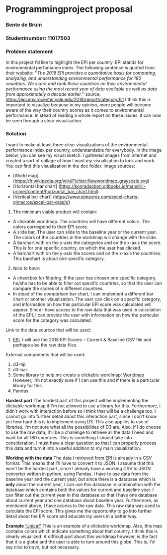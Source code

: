 # Programmingproject proposal
### Bente de Bruin
### Studentnumber: 11017503

### Problem statement
In this project I'd like to highlight the EPI per country. EPI stands for environmental perfomance index. The following sentence is quoted from their website: *''The 2018 EPI provides a quantitative basis for comparing, analyzing, and understanding environmental performance for 180 countries. We score and rank these countries on their environmental performance using the most recent year of data available as well as data from approximately a decade earlier.''* source: https://epi.envirocenter.yale.edu/2018/report/category/hlt I think this is important to visualize because in my opinion, more people will become aware of the way their country scores as it comes to environmental performance. In stead of reading a whole report on these issues, it can now be seen through a clear visualization. 


### Solution
I want to make at least three clear visualizations of the environmental performance index per country, understandable for everybody. In the image below, you can see my visual sketch. I gathered images from internet and created a sort of collage of how I want my visualization to look and work. You can find this visualization in the doc folder.
Image sources:
- [World map] (https://fr.wikipedia.org/wiki/Fichier:Newworldmap_grayscale.svg)
- [Horizontal bar chart] (https://konradsobon.gitbooks.io/mandrill-primer/content/horizontal_bar_chart.html)
- [Vertical bar chart] (https://www.qimacros.com/excel-charts-qimacros/excel-bar-graph/)


1. The minimum viable product will contain:
  - A clickable worldmap. The countries will have different colors. The colors correspond to their EPI score.
  - A slide bar. The user can slide to the baseline year or the current year. The colors of the countries in the worldmap will     change with the slide.
  - A barchart with on the y-axis the categories and on the x-axis the score. This is for one specific country, on which the       user has clicked.
  - A barchart with on the y-axis the scores and on the x-axis the countries. This barchart is about one specific category. 
  
2. *Nice to have:*
  - A checkbox for filtering. If the user has chosen one specific category, he/she has to be able to filter out specific           countries, so that the user can compare the scores of *n* different countries.
  - In stead of the *comparison* bar chart, I can implement a different bar chart or another visualization. The user can click     on a specific category, 
    and information on how this particular EPI score was calculated will appear. Since I have access to the raw data that was     used in calculation of the EPI, I can provide the user with information on how the particular score for the category           was calculated. 

Link to the data sources that will be used:
1. [EPI](https://epi.envirocenter.yale.edu/epi-downloads).
I will use the 2018 EPI Scores – Current & Baseline CSV file and perhaps also the raw data files.

External components that will be used:
1. d3-tip
2. d3-bar
3. Some library to help me create a clickable wordlmap: [Worldmap](http://datamaps.github.io/) However, I'm not exactly sure if I can use this and if there is a particular library for this.
4. Pandas

**Hardest part**
The hardest part of this project will be implementing the clickable worldmap if I'm not allowed to use a library for this. Furthermore, I didn't work with interaction before so I think that will be a challenge too. I cannot go into further detail about this interaction part, since I don't know yet how hard this is to implement using D3. This also applies to use of libraries. I'm not sure what all the possibilities of D3 are. Also, if I do choose to use the raw data, it'll be a challenge to retrieve all the data I need and want for all 180 countries. This is something I should take into consideration. I must have a clear question so that I can properly process this data and turn it into a useful addition to my main visualization. 

**Working with the data**
The data I retrieved from [EPI](https://epi.envirocenter.yale.edu/epi-downloads) is already in a CSV format. This means that I'll have to convert it to JSON. I assume that this won't be the hardest part, since I already have a working CSV to JSON converter written in python, using Pandas. I have to use data from the baseline year and the current year, but since there is a database which is **only** about the current year, I can use this database in combination with the database which contains both the values for current and baseline year. I can filter out the current year in this database so that I have one database about current year and one database about baseline year. Furthermore, as mentioned above, I have access to the raw data. This raw data was used to calculate the EPI score. This gives me the opportunity to go into further detail about the EPI score and educate my users in a better way.

**Example**
['Unicef'](https://works.periscopic.com/unicef-child-violence/#all) This is an example of a clickable worldmap. Also, this map contains colors which indicate something about that country. I think this is clearly visualized. A difficult part about this worldmap however, is the fact that it is a globe and the user is able to turn around this globe. This is, I'd say *nice to have*, but not necessary. 




